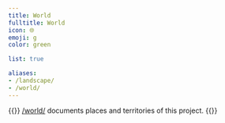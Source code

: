 ```yaml
---
title: World
fulltitle: World
icon: 🌐
emoji: g
color: green

list: true

aliases:
- /landscape/
- /world/
---
```

{{<note panel >}}
[/world/](/world/) documents places and territories of this project.
{{</note>}}